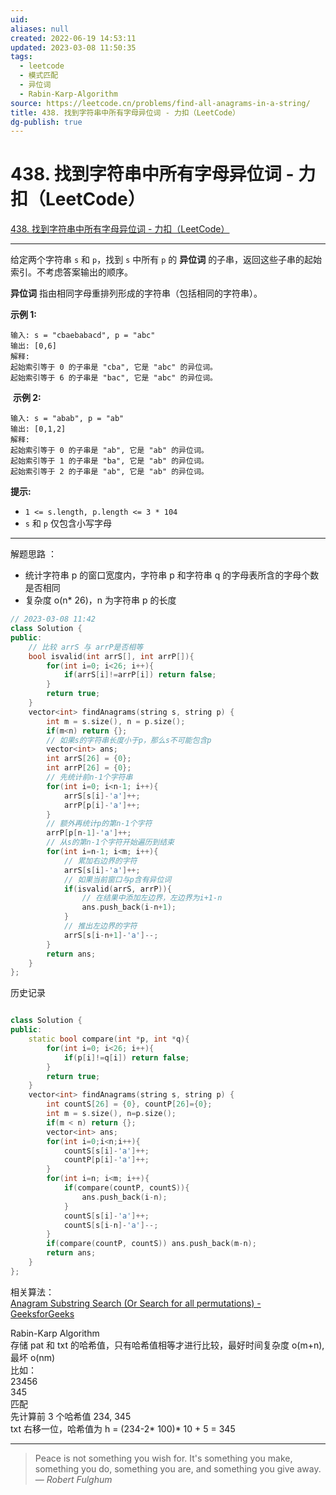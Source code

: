 ```yaml
---
uid: 
aliases: null
created: 2022-06-19 14:53:11
updated: 2023-03-08 11:50:35
tags:
  - leetcode
  - 模式匹配
  - 异位词
  - Rabin-Karp-Algorithm
source: https://leetcode.cn/problems/find-all-anagrams-in-a-string/
title: 438. 找到字符串中所有字母异位词 - 力扣（LeetCode）
dg-publish: true
---
```


# 438. 找到字符串中所有字母异位词 - 力扣（LeetCode）

[438. 找到字符串中所有字母异位词 - 力扣（LeetCode）](https://leetcode.cn/problems/find-all-anagrams-in-a-string/)

---

给定两个字符串 `s` 和 `p`，找到 `s` 中所有 `p` 的 **异位词** 的子串，返回这些子串的起始索引。不考虑答案输出的顺序。

**异位词** 指由相同字母重排列形成的字符串（包括相同的字符串）。

**示例 1:**

```
输入: s = "cbaebabacd", p = "abc"
输出: [0,6]
解释:
起始索引等于 0 的子串是 "cba", 它是 "abc" 的异位词。
起始索引等于 6 的子串是 "bac", 它是 "abc" 的异位词。

```

 **示例 2:**

```
输入: s = "abab", p = "ab"
输出: [0,1,2]
解释:
起始索引等于 0 的子串是 "ab", 它是 "ab" 的异位词。
起始索引等于 1 的子串是 "ba", 它是 "ab" 的异位词。
起始索引等于 2 的子串是 "ab", 它是 "ab" 的异位词。

```

**提示:**

- `1 <= s.length, p.length <= 3 * 104`
- `s` 和 `p` 仅包含小写字母

---

解题思路 ：

- 统计字符串 p 的窗口宽度内，字符串 p 和字符串 q 的字母表所含的字母个数是否相同
- 复杂度 o(n* 26)，n 为字符串 p 的长度

```cpp
// 2023-03-08 11:42
class Solution {
public:
	// 比较 arrS 与 arrP是否相等
    bool isvalid(int arrS[], int arrP[]){
        for(int i=0; i<26; i++){
            if(arrS[i]!=arrP[i]) return false;
        }
        return true;
    }
    vector<int> findAnagrams(string s, string p) {
        int m = s.size(), n = p.size();
        if(m<n) return {};
        // 如果s的字符串长度小于p，那么s不可能包含p
        vector<int> ans;
        int arrS[26] = {0};
        int arrP[26] = {0};
        // 先统计前n-1个字符串
        for(int i=0; i<n-1; i++){
            arrS[s[i]-'a']++;
            arrP[p[i]-'a']++;
        }
        // 额外再统计p的第n-1个字符
        arrP[p[n-1]-'a']++;
        // 从s的第n-1个字符开始遍历到结束
        for(int i=n-1; i<m; i++){
	        // 累加右边界的字符
            arrS[s[i]-'a']++;
            // 如果当前窗口与p含有异位词
            if(isvalid(arrS, arrP)){
			    // 在结果中添加左边界，左边界为i+1-n
                ans.push_back(i-n+1);
            }
            // 推出左边界的字符
            arrS[s[i-n+1]-'a']--;
        }
        return ans;
    }
};
```

历史记录

```cpp

class Solution {
public:
    static bool compare(int *p, int *q){
        for(int i=0; i<26; i++){
            if(p[i]!=q[i]) return false;
        }
        return true;
    }
    vector<int> findAnagrams(string s, string p) {
        int countS[26] = {0}, countP[26]={0};
        int m = s.size(), n=p.size();
        if(m < n) return {};
        vector<int> ans;
        for(int i=0;i<n;i++){
            countS[s[i]-'a']++;
            countP[p[i]-'a']++;
        }
        for(int i=n; i<m; i++){
            if(compare(countP, countS)){
                ans.push_back(i-n);
            }
            countS[s[i]-'a']++;
            countS[s[i-n]-'a']--;
        }
        if(compare(countP, countS)) ans.push_back(m-n);
        return ans;
    }
};
```

相关算法：  
[Anagram Substring Search (Or Search for all permutations) - GeeksforGeeks](https://www.geeksforgeeks.org/anagram-substring-search-search-permutations/)

Rabin-Karp Algorithm  
存储 pat 和 txt 的哈希值，只有哈希值相等才进行比较，最好时间复杂度 o(m+n),最坏 o(nm)  
比如：  
23456  
345  
匹配  
先计算前 3 个哈希值 234, 345  
txt 右移一位，哈希值为 h = (234-2* 100)* 10 + 5 = 345

---
> Peace is not something you wish for. It's something you make, something you do, something you are, and something you give away.  
> — <cite>Robert Fulghum</cite>
